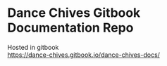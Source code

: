 # Dance Chives Gitbook Documentation Repo
Hosted in gitbook  
https://dance-chives.gitbook.io/dance-chives-docs/

